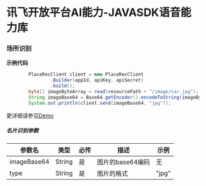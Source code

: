 # 讯飞开放平台AI能力-JAVASDK语音能力库

### 场所识别

**示例代码**
```java
        PlaceRecClient client = new PlaceRecClient
                .Builder(appId, apiKey, apiSecret)
                .build();
        byte[] imageByteArray = read(resourcePath + "/image/car.jpg");
        String imageBase64 = Base64.getEncoder().encodeToString(imageByteArray);
        System.out.println(client.send(imageBase64, "jpg"));
```

更详细请参见[Demo](https://github.com/iFLYTEK-OP/websdk-java-demo/blob/main/src/main/java/cn/xfyun/demo/PlaceRecClientApp.java)

##### 名片识别参数
|参数名|类型|必传|描述|示例|
|---|---|---|---|---|
|imageBase64|String|是|图片的base64编码|无|
|type|String|是|图片的格式|"jpg"|
